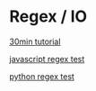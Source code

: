# Regex / IO

[30min tutorial](https://deerchao.net/tutorials/regex/regex.htm)

[javascript regex test](https://www.regexpal.com/)

[python regex test](https://pythex.org/)
